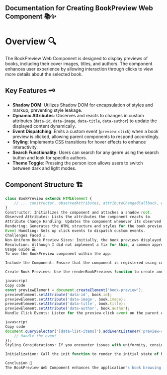 ## Documentation for Creating BookPreview Web Component 📚✨

# Overview 🔍

The BookPreview Web Component is designed to display previews of books, including their cover images, titles, and authors. The component enhances user experience by allowing interaction through clicks to view more details about the selected book.

## Key Features 🗝️

- **Shadow DOM**: Utilizes Shadow DOM for encapsulation of styles and markup, preventing style leakage.
- **Dynamic Attributes**: Observes and reacts to changes in custom attributes (`data-id`, `data-image`, `data-title`, `data-author`) to update the displayed content dynamically.
- **Event Dispatching**: Emits a custom event (`preview-click`) when a book preview is clicked, allowing parent components to respond accordingly.
- **Styling**: Implements CSS transitions for hover effects to enhance interactivity.
- **Search Functionality**: Users can search for any genre using the search button and look for specific authors.
- **Theme Toggle**: Pressing the person icon allows users to switch between dark and light modes.

## Component Structure 🏗️ 

```javascript
class BookPreview extends HTMLElement {
    // ... constructor, observedAttributes, attributeChangedCallback, etc.
}
Constructor: Initializes the component and attaches a shadow root.
Observed Attributes: Lists the attributes the component reacts to.
Attribute Change Handling: Updates the component whenever its observed attributes change.
Rendering: Generates the HTML structure and styles for the book preview.
Event Handling: Sets up click events to dispatch custom events.
Challenges Faced ⚠️
Non-Uniform Book Preview Sizes: Initially, the book previews displayed varied sizes due to different image dimensions and text lengths. This inconsistency detracted from the visual layout.
Resolution: Although I did not implement a fix for this, a common approach would be to set a fixed height for the preview container and ensure all images maintain the same aspect ratio (using object-fit: cover) to avoid distortion.
Usage Guide 💻
To use the BookPreview component within the app:

Include the Component: Ensure that the component is registered using customElements.define('book-preview', BookPreview);.

Create Book Previews: Use the renderBookPreviews function to create and display multiple book-preview elements.

javascript
Copy code
const previewElement = document.createElement('book-preview');
previewElement.setAttribute('data-id', book.id);
previewElement.setAttribute('data-image', book.image);
previewElement.setAttribute('data-title', book.title);
previewElement.setAttribute('data-author', book.author);
Handle Click Events: Listen for the preview-click event on the parent element containing the book previews. This allows you to respond to user interactions effectively.

javascript
Copy code
document.querySelector('[data-list-items]').addEventListener('preview-click', (event) => {
    // Handle the event
});
Styling Considerations: If you encounter issues with uniformity, consider adjusting styles in the render method, specifically by setting fixed widths and heights for image containers and text elements.

Initialization: Call the init function to render the initial state of book previews, genre options, author options, and theme settings.

Conclusion 🎯
The BookPreview Web Component enhances the application's book browsing experience through its interactive design and dynamic rendering capabilities. Users can search for any genre using the search button and look for specific authors. Additionally, pressing the person icon allows users to switch between dark and light modes. Addressing challenges like uniformity in display sizes will further improve the aesthetic and usability of the component.
